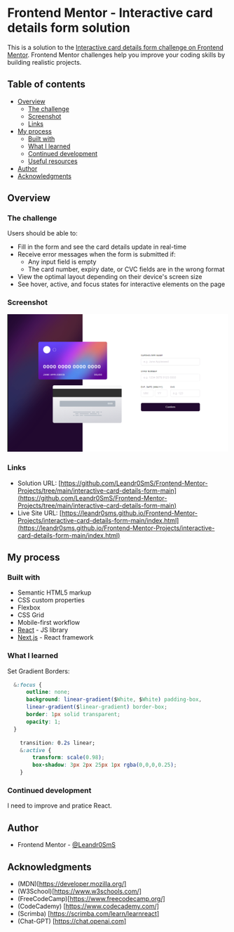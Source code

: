 # Frontend Mentor - Interactive card details form solution

This is a solution to the [Interactive card details form challenge on Frontend Mentor](https://www.frontendmentor.io/challenges/interactive-card-details-form-XpS8cKZDWw). Frontend Mentor challenges help you improve your coding skills by building realistic projects. 

## Table of contents

- [Overview](#overview)
  - [The challenge](#the-challenge)
  - [Screenshot](#screenshot)
  - [Links](#links)
- [My process](#my-process)
  - [Built with](#built-with)
  - [What I learned](#what-i-learned)
  - [Continued development](#continued-development)
  - [Useful resources](#useful-resources)
- [Author](#author)
- [Acknowledgments](#acknowledgments)

## Overview

### The challenge

Users should be able to:

- Fill in the form and see the card details update in real-time
- Receive error messages when the form is submitted if:
  - Any input field is empty
  - The card number, expiry date, or CVC fields are in the wrong format
- View the optimal layout depending on their device's screen size
- See hover, active, and focus states for interactive elements on the page

### Screenshot

![](./images/screenshot2023-04-03.png)

### Links

- Solution URL: [https://github.com/Leandr0SmS/Frontend-Mentor-Projects/tree/main/interactive-card-details-form-main](https://github.com/Leandr0SmS/Frontend-Mentor-Projects/tree/main/interactive-card-details-form-main)
- Live Site URL: [https://leandr0sms.github.io/Frontend-Mentor-Projects/interactive-card-details-form-main/index.html](https://leandr0sms.github.io/Frontend-Mentor-Projects/interactive-card-details-form-main/index.html)

## My process

### Built with

- Semantic HTML5 markup
- CSS custom properties
- Flexbox
- CSS Grid
- Mobile-first workflow
- [React](https://reactjs.org/) - JS library
- [Next.js](https://nextjs.org/) - React framework

### What I learned

Set Gradient Borders:

```css
  &:focus {
      outline: none;
      background: linear-gradient($White, $White) padding-box,
      linear-gradient($linear-gradient) border-box;
      border: 1px solid transparent;  
      opacity: 1;
  }
```
```css
    transition: 0.2s linear;
    &:active {
        transform: scale(0.98);
        box-shadow: 3px 2px 25px 1px rgba(0,0,0,0.25);
    }
```

### Continued development

I need to improve and pratice React.

## Author

- Frontend Mentor - [@Leandr0SmS](https://www.frontendmentor.io/profile/Leandr0SmS)

## Acknowledgments

- (MDN)[https://developer.mozilla.org/]
- (W3School)[https://www.w3schools.com/]
- (FreeCodeCamp)[https://www.freecodecamp.org/]
- (CodeCademy) [https://www.codecademy.com/]
- (Scrimba) [https://scrimba.com/learn/learnreact]
- (Chat-GPT) [https://chat.openai.com]